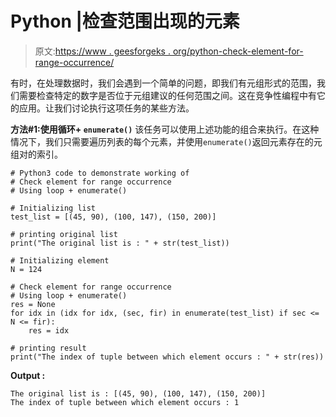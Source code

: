 # Python |检查范围出现的元素

> 原文:[https://www . geesforgeks . org/python-check-element-for-range-occurrence/](https://www.geeksforgeeks.org/python-check-element-for-range-occurrence/)

有时，在处理数据时，我们会遇到一个简单的问题，即我们有元组形式的范围，我们需要检查特定的数字是否位于元组建议的任何范围之间。这在竞争性编程中有它的应用。让我们讨论执行这项任务的某些方法。

**方法#1:使用循环+ `enumerate()`**
该任务可以使用上述功能的组合来执行。在这种情况下，我们只需要遍历列表的每个元素，并使用`enumerate()`返回元素存在的元组对的索引。

```
# Python3 code to demonstrate working of
# Check element for range occurrence
# Using loop + enumerate()

# Initializing list
test_list = [(45, 90), (100, 147), (150, 200)]

# printing original list
print("The original list is : " + str(test_list))

# Initializing element
N = 124

# Check element for range occurrence
# Using loop + enumerate()
res = None
for idx in (idx for idx, (sec, fir) in enumerate(test_list) if sec <= N <= fir):
    res = idx

# printing result
print("The index of tuple between which element occurs : " + str(res))
```

**Output :**

```
The original list is : [(45, 90), (100, 147), (150, 200)]
The index of tuple between which element occurs : 1

```